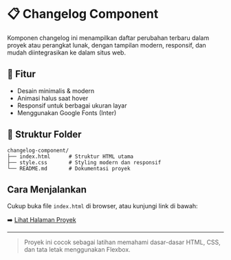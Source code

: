 # 📋 Changelog Component

Komponen changelog ini menampilkan daftar perubahan terbaru dalam proyek atau perangkat lunak, dengan tampilan modern, responsif, dan mudah diintegrasikan ke dalam situs web.

## 🧾 Fitur

- Desain minimalis & modern
- Animasi halus saat hover
- Responsif untuk berbagai ukuran layar
- Menggunakan Google Fonts (Inter)

## 📁 Struktur Folder

```
changelog-component/
├── index.html      # Struktur HTML utama
├── style.css       # Styling modern dan responsif
└── README.md       # Dokumentasi proyek
```

## Cara Menjalankan

Cukup buka file `index.html` di browser, atau kunjungi link di bawah:

➡️ [Lihat Halaman Proyek](https://Tioks-coder.github.io/changlog-component)

---

> Proyek ini cocok sebagai latihan memahami dasar-dasar HTML, CSS, dan tata letak menggunakan Flexbox.
